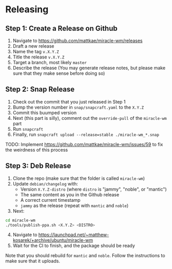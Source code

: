 # Releasing
## Step 1: Create a Release on Github
1. Navigate to https://github.com/mattkae/miracle-wm/releases
2. Draft a new release
3. Name the tag `v.X.Y.Z`
4. Title the release `v.X.Y.Z`
5. Target a branch, most likely `master`
6. Describe the release (You may generate release notes, but please make sure that they make sense before doing so)

## Step 2: Snap Release
1. Check out the commit that you just released in Step 1
2. Bump the version number in `snap/snapcraft.yaml` to the `X.Y.Z`
3. Commit this buumped version
4. Next (this part is silly), comment out the `override-pull` of the `miracle-wm` part
5. Run `snapcraft`
6. Finally, run `snapcraft upload --release=stable ./miracle-wm_*.snap`

TODO: Implement https://github.com/mattkae/miracle-wm/issues/59 to fix the weirdness of this process

## Step 3: Deb Release
1. Clone the repo (make sure that the folder is called `miracle-wm`)
2. Update `debian/changelog` with:
    - Version `X.Y.Z-distro` (where `distro` is "jammy", "noble", or "mantic")
    - The same content as you in the Github release
    - A correct current timestamp
    - `jammy` as the release (repeat with `mantic` and `noble`)
3. Next:
```sh
cd miracle-wm
./tools/publish-ppa.sh <X.Y.Z> <DISTRO>
```
4. Navigate to https://launchpad.net/~matthew-kosarek/+archive/ubuntu/miracle-wm
5. Wait for the CI to finish, and the package should be ready

Note that you should rebuild for `mantic` and `noble`. Follow the instructions to make sure that it uploads.